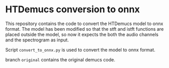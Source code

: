 # HTDemucs conversion to onnx

This repository contains the code to convert the HTDemucs model to onnx format. The model has been modified so that the stft and istft functions are placed outside the model, so now it expects the both the audio channels and the spectrogram as input.

Script `convert_to_onnx.py` is used to convert the model to onnx format.

branch `original` contains the original demucs code.

